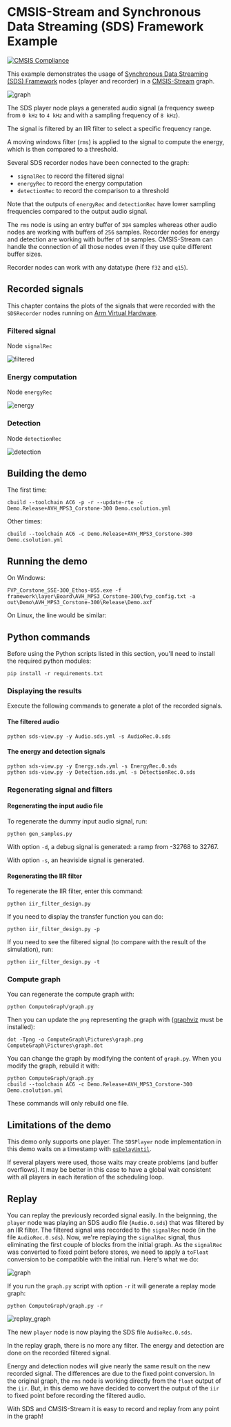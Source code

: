 # CMSIS-Stream and Synchronous Data Streaming (SDS) Framework Example

[![CMSIS Compliance](https://img.shields.io/github/actions/workflow/status/Arm-Examples/CMSIS-Stream_SDS_Demo/ci.yml?logo=arm&logoColor=0091bd&label=CMSIS%20Compliance)](https://www.keil.arm.com/cmsis) 

This example demonstrates the usage of [Synchronous Data Streaming (SDS) Framework](https://github.com/ARM-software/SDS-Framework) nodes (player and recorder) in a [CMSIS-Stream](https://github.com/ARM-software/CMSIS-stream) graph.

![graph](Documentation/graph.svg)

The SDS player node plays a generated audio signal (a frequency sweep from `0 kHz` to `4 kHz` and with a sampling frequency of `8 kHz`).

The signal is filtered by an IIR filter to select a specific frequency range.

A moving windows filter (`rms`) is applied to the signal to compute the energy, which is then compared to a threshold.

Several SDS recorder nodes have been connected to the graph:

* `signalRec` to record the filtered signal
* `energyRec` to record the energy computation
* `detectionRec` to record the comparison to a threshold

Note that the outputs of `energyRec` and `detectionRec` have lower sampling frequencies compared to the output audio signal.

The `rms` node is using an entry buffer of `384` samples whereas other audio nodes are working with buffers of `256` samples. Recorder nodes for energy and detection are working with buffer of `10` samples. CMSIS-Stream can handle the connection of all those nodes even if they use quite different buffer sizes.

Recorder nodes can work with any datatype (here `f32` and `q15`).

## Recorded signals

This chapter contains the plots of the signals that were recorded with the `SDSRecorder` nodes running on [Arm Virtual Hardware](https://arm-software.github.io/AVH/main/overview/html/index.html).

### Filtered signal

Node `signalRec`

![filtered](Documentation/filtered.png)

### Energy computation

Node `energyRec`

![energy](Documentation/energy.png)

### Detection

Node `detectionRec`

![detection](Documentation/detection.png)

## Building the demo

The first time:

```shell
cbuild --toolchain AC6 -p -r --update-rte -c Demo.Release+AVH_MPS3_Corstone-300 Demo.csolution.yml 
```

Other times:

```shell
cbuild --toolchain AC6 -c Demo.Release+AVH_MPS3_Corstone-300 Demo.csolution.yml
```

## Running the demo

On Windows:

```shell
FVP_Corstone_SSE-300_Ethos-U55.exe -f framework\layer\Board\AVH_MPS3_Corstone-300\fvp_config.txt -a out\Demo\AVH_MPS3_Corstone-300\Release\Demo.axf
```

On Linux, the line would be similar:

## Python commands

Before using the Python scripts listed in this section, you'll need to install the required python modules:

```shell
pip install -r requirements.txt
```

### Displaying the results

Execute the following commands to generate a plot of the recorded signals.

#### The filtered audio

```shell
python sds-view.py -y Audio.sds.yml -s AudioRec.0.sds
```

#### The energy and detection signals

```shell
python sds-view.py -y Energy.sds.yml -s EnergyRec.0.sds
python sds-view.py -y Detection.sds.yml -s DetectionRec.0.sds
```

### Regenerating signal and filters

#### Regenerating the input audio file

To regenerate the dummy input audio signal, run:

```shell
python gen_samples.py
```

With option `-d`, a debug signal is generated: a ramp from -32768 to 32767.

With option `-s`, an heaviside signal is generated.

#### Regenerating the IIR filter

To regenerate the IIR filter, enter this command:

```shell
python iir_filter_design.py
```

If you need to display the transfer function you can do:

```shell
python iir_filter_design.py -p
```

If you need to see the filtered signal (to compare with the result of the simulation), run:

```shell
python iir_filter_design.py -t
```

### Compute graph

You can regenerate the compute graph with:

```shell
python ComputeGraph/graph.py 
```

Then you can update the `png` representing the graph with ([graphviz](https://graphviz.org/) must be installed):

```shell
dot -Tpng -o ComputeGraph\Pictures\graph.png ComputeGraph\Pictures\graph.dot     
```

You can change the graph by modifying the content of `graph.py`. When you modify the graph, rebuild it with:

```shell
python ComputeGraph/graph.py 
cbuild --toolchain AC6 -c Demo.Release+AVH_MPS3_Corstone-300 Demo.csolution.yml
```

These commands will only rebuild one file.

## Limitations of the demo

This demo only supports one player. The `SDSPlayer` node implementation in this demo waits on a timestamp with [`osDelayUntil`](https://arm-software.github.io/CMSIS_6/latest/RTOS2/group__CMSIS__RTOS__Wait.html#ga3c807924c2d6d43bc2ffb49da3f7f3a1).

If several players were used, those waits may create problems (and buffer overflows). It may be better in this case to have a global wait consistent with all players in each iteration of the scheduling loop.

## Replay

You can replay the previously recorded signal easily. In the beignning, the `player` node was playing an SDS audio file (`Audio.0.sds`) that was filtered by an IIR filter. The filtered signal was recorded to the `signalRec` node (in the file `AudioRec.0.sds`). Now, we're replaying the `signalRec` signal, thus eliminating the first couple of blocks from the initial graph. As the `signalRec` was converted to fixed point before stores, we need to apply a `toFloat` conversion to be compatible with the initial run. Here's what we do:

![graph](Documentation/graph.svg)

If you run the `graph.py` script with option `-r` it will generate a replay mode graph:

```shell
python ComputeGraph/graph.py -r
```

![replay_graph](Documentation/replay_graph.svg)

The new `player` node is now playing the SDS file `AudioRec.0.sds`.

In the replay graph, there is no more any filter. The energy and detection are done on the recorded filtered signal.

Energy and detection nodes will give nearly the same result on the new recorded signal. The differences are due to the fixed point conversion. In the original graph, the `rms` node is working directly from the `float` output of the `iir`. But, in this demo we have decided to convert the output of the `iir` to fixed point before recording the filtered audio.

With SDS and CMSIS-Stream it is easy to record and replay from any point in the graph!
